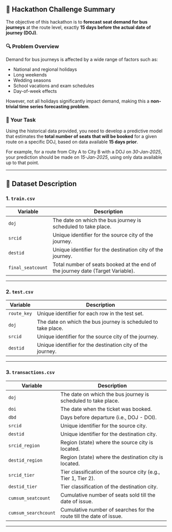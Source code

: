 

## 🚌 Hackathon Challenge Summary

The objective of this hackathon is to **forecast seat demand for bus journeys** at the route level, exactly **15 days before the actual date of journey (DOJ)**.

### 🔍 Problem Overview

Demand for bus journeys is affected by a wide range of factors such as:

* National and regional holidays
* Long weekends
* Wedding seasons
* School vacations and exam schedules
* Day-of-week effects

However, not all holidays significantly impact demand, making this a **non-trivial time series forecasting problem**.

### 🎯 Your Task

Using the historical data provided, you need to develop a predictive model that estimates the **total number of seats that will be booked** for a given route on a specific DOJ, based on data available **15 days prior**.

For example, for a route from City A to City B with a DOJ on *30-Jan-2025*, your prediction should be made on *15-Jan-2025*, using only data available up to that point.

---

## 📁 Dataset Description

### 1. `train.csv`

| Variable          | Description                                                                    |
| ----------------- | ------------------------------------------------------------------------------ |
| `doj`             | The date on which the bus journey is scheduled to take place.                  |
| `srcid`           | Unique identifier for the source city of the journey.                          |
| `destid`          | Unique identifier for the destination city of the journey.                     |
| `final_seatcount` | Total number of seats booked at the end of the journey date (Target Variable). |

---

### 2. `test.csv`

| Variable    | Description                                                   |
| ----------- | ------------------------------------------------------------- |
| `route_key` | Unique identifier for each row in the test set.               |
| `doj`       | The date on which the bus journey is scheduled to take place. |
| `srcid`     | Unique identifier for the source city of the journey.         |
| `destid`    | Unique identifier for the destination city of the journey.    |

---

### 3. `transactions.csv`

| Variable             | Description                                                         |
| -------------------- | ------------------------------------------------------------------- |
| `doj`                | The date on which the bus journey is scheduled to take place.       |
| `doi`                | The date when the ticket was booked.                                |
| `dbd`                | Days before departure (i.e., DOJ - DOI).                            |
| `srcid`              | Unique identifier for the source city.                              |
| `destid`             | Unique identifier for the destination city.                         |
| `srcid_region`       | Region (state) where the source city is located.                    |
| `destid_region`      | Region (state) where the destination city is located.               |
| `srcid_tier`         | Tier classification of the source city (e.g., Tier 1, Tier 2).      |
| `destid_tier`        | Tier classification of the destination city.                        |
| `cumsum_seatcount`   | Cumulative number of seats sold till the date of issue.             |
| `cumsum_searchcount` | Cumulative number of searches for the route till the date of issue. |

---

